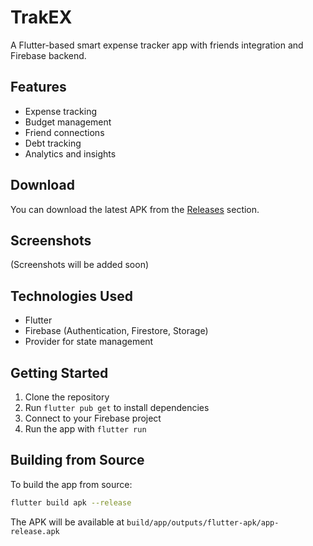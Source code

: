 # TrakEX

A Flutter-based smart expense tracker app with friends integration and Firebase backend.

## Features

- Expense tracking
- Budget management
- Friend connections
- Debt tracking
- Analytics and insights

## Download

You can download the latest APK from the [Releases](https://github.com/SandeshShinde2026/TrakEX/releases) section.

## Screenshots

(Screenshots will be added soon)

## Technologies Used

- Flutter
- Firebase (Authentication, Firestore, Storage)
- Provider for state management

## Getting Started

1. Clone the repository
2. Run `flutter pub get` to install dependencies
3. Connect to your Firebase project
4. Run the app with `flutter run`

## Building from Source

To build the app from source:

```bash
flutter build apk --release
```

The APK will be available at `build/app/outputs/flutter-apk/app-release.apk`
